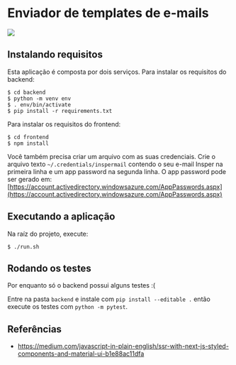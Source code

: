 # Enviador de templates de e-mails

![](exemplo.gif)

## Instalando requisitos

Esta aplicação é composta por dois serviços. Para instalar os requisitos do backend:

    $ cd backend
    $ python -m venv env
    $ . env/bin/activate
    $ pip install -r requirements.txt

Para instalar os requisitos do frontend:

    $ cd frontend
    $ npm install

Você também precisa criar um arquivo com as suas credenciais. Crie o arquivo texto `~/.credentials/inspermail` contendo o seu e-mail Insper na primeira linha e um app password na segunda linha. O app password pode ser gerado em: [https://account.activedirectory.windowsazure.com/AppPasswords.aspx](https://account.activedirectory.windowsazure.com/AppPasswords.aspx)

## Executando a aplicação

Na raíz do projeto, execute:

    $ ./run.sh

## Rodando os testes

Por enquanto só o backend possui alguns testes :(

Entre na pasta `backend` e instale com `pip install --editable .` então execute os testes com `python -m pytest`.

## Referências

- https://medium.com/javascript-in-plain-english/ssr-with-next-js-styled-components-and-material-ui-b1e88ac11dfa
